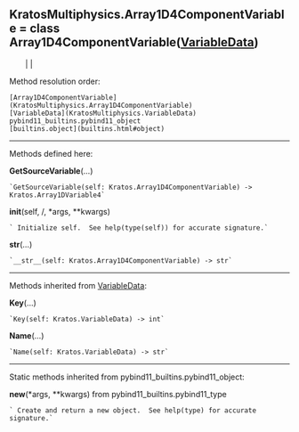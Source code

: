   
**KratosMultiphysics.Array1D4ComponentVariable** = class
Array1D4ComponentVariable([VariableData](KratosMultiphysics.VariableData))  
---  
`    `|   |

Method resolution order:

    [Array1D4ComponentVariable](KratosMultiphysics.Array1D4ComponentVariable)
    [VariableData](KratosMultiphysics.VariableData)
    pybind11_builtins.pybind11_object
    [builtins.object](builtins.html#object)

* * *

Methods defined here:  

**GetSourceVariable**(...)

    `GetSourceVariable(self: Kratos.Array1D4ComponentVariable) -> Kratos.Array1DVariable4`

**__init__**(self, /, *args, **kwargs)

    ` Initialize self.  See help(type(self)) for accurate signature.`

**__str__**(...)

    `__str__(self: Kratos.Array1D4ComponentVariable) -> str`

* * *

Methods inherited from [VariableData](KratosMultiphysics.VariableData):  

**Key**(...)

    `Key(self: Kratos.VariableData) -> int`

**Name**(...)

    `Name(self: Kratos.VariableData) -> str`

* * *

Static methods inherited from pybind11_builtins.pybind11_object:  

**__new__**(*args, **kwargs) from pybind11_builtins.pybind11_type

    ` Create and return a new object.  See help(type) for accurate signature.`

